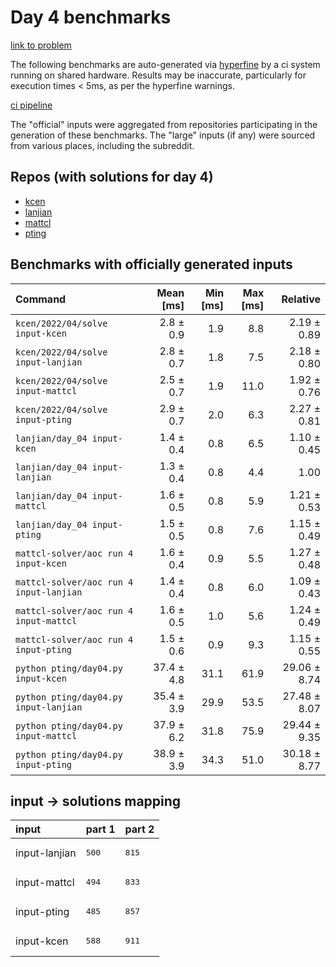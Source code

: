# Day 4 benchmarks

[link to problem](http://adventofcode.com/2022/day/4)

The following benchmarks are auto-generated via [hyperfine](https://github.com/sharkdp/hyperfine) by a ci system running on shared hardware. Results may be inaccurate, particularly for execution times < 5ms, as per the hyperfine warnings.

[ci pipeline](http://ci.papercode.net:8080/teams/aoc2022/pipelines/aoc-compare-2022)

The "official" inputs were aggregated from repositories participating in the generation of these benchmarks. The "large" inputs (if any) were sourced from various places, including the subreddit.

## Repos (with solutions for day 4)


- [kcen](https://github.com/kcen/AdventOfCode)
- [lanjian](https://github.com/LanJian/aoc-2022)
- [mattcl](https://github.com/mattcl/aoc2022)
- [pting](https://github.com/pting/aoc2022)

## Benchmarks with officially generated inputs
| Command | Mean [ms] | Min [ms] | Max [ms] | Relative |
|:---|---:|---:|---:|---:|
| `kcen/2022/04/solve input-kcen` | 2.8 ± 0.9 | 1.9 | 8.8 | 2.19 ± 0.89 |
| `kcen/2022/04/solve input-lanjian` | 2.8 ± 0.7 | 1.8 | 7.5 | 2.18 ± 0.80 |
| `kcen/2022/04/solve input-mattcl` | 2.5 ± 0.7 | 1.9 | 11.0 | 1.92 ± 0.76 |
| `kcen/2022/04/solve input-pting` | 2.9 ± 0.7 | 2.0 | 6.3 | 2.27 ± 0.81 |
| `lanjian/day_04 input-kcen` | 1.4 ± 0.4 | 0.8 | 6.5 | 1.10 ± 0.45 |
| `lanjian/day_04 input-lanjian` | 1.3 ± 0.4 | 0.8 | 4.4 | 1.00 |
| `lanjian/day_04 input-mattcl` | 1.6 ± 0.5 | 0.8 | 5.9 | 1.21 ± 0.53 |
| `lanjian/day_04 input-pting` | 1.5 ± 0.5 | 0.8 | 7.6 | 1.15 ± 0.49 |
| `mattcl-solver/aoc run 4 input-kcen` | 1.6 ± 0.4 | 0.9 | 5.5 | 1.27 ± 0.48 |
| `mattcl-solver/aoc run 4 input-lanjian` | 1.4 ± 0.4 | 0.8 | 6.0 | 1.09 ± 0.43 |
| `mattcl-solver/aoc run 4 input-mattcl` | 1.6 ± 0.5 | 1.0 | 5.6 | 1.24 ± 0.49 |
| `mattcl-solver/aoc run 4 input-pting` | 1.5 ± 0.6 | 0.9 | 9.3 | 1.15 ± 0.55 |
| `python pting/day04.py input-kcen` | 37.4 ± 4.8 | 31.1 | 61.9 | 29.06 ± 8.74 |
| `python pting/day04.py input-lanjian` | 35.4 ± 3.9 | 29.9 | 53.5 | 27.48 ± 8.07 |
| `python pting/day04.py input-mattcl` | 37.9 ± 6.2 | 31.8 | 75.9 | 29.44 ± 9.35 |
| `python pting/day04.py input-pting` | 38.9 ± 3.9 | 34.3 | 51.0 | 30.18 ± 8.77 |

## input -> solutions mapping
|input|part 1|part 2|
|:---|:---|:---|
|input-lanjian|<pre>500</pre>|<pre>815</pre>|
|input-mattcl|<pre>494</pre>|<pre>833</pre>|
|input-pting|<pre>485</pre>|<pre>857</pre>|
|input-kcen|<pre>588</pre>|<pre>911</pre>|

